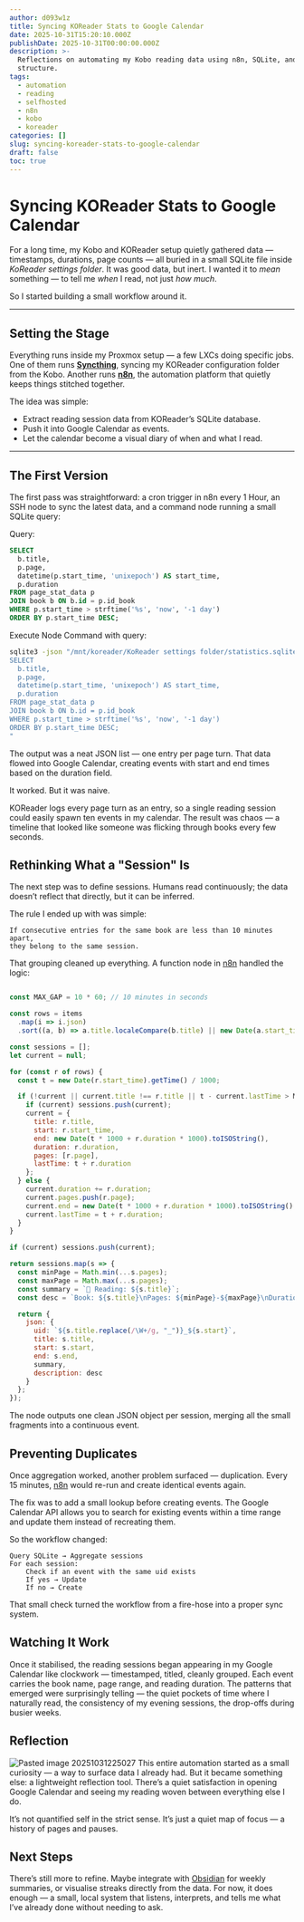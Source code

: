 ```yaml
---
author: d093w1z
title: Syncing KOReader Stats to Google Calendar
date: 2025-10-31T15:20:10.000Z
publishDate: 2025-10-31T00:00:00.000Z
description: >-
  Reflections on automating my Kobo reading data using n8n, SQLite, and a bit of
  structure.
tags:
  - automation
  - reading
  - selfhosted
  - n8n
  - kobo
  - koreader
categories: []
slug: syncing-koreader-stats-to-google-calendar
draft: false
toc: true
---
```

# Syncing KOReader Stats to Google Calendar

For a long time, my Kobo and KOReader setup quietly gathered data — timestamps, durations, page counts — all buried in a small SQLite file inside *KoReader settings folder*. It was good data, but inert. I wanted it to *mean* something — to tell me *when* I read, not just *how much*.  

So I started building a small workflow around it.

---

## Setting the Stage

Everything runs inside my Proxmox setup — a few LXCs doing specific jobs. One of them runs **[Syncthing](https://syncthing.net/)**, syncing my KOReader configuration folder from the Kobo. Another runs **[n8n](https://n8n.io)**, the automation platform that quietly keeps things stitched together.

The idea was simple:  
- Extract reading session data from KOReader’s SQLite database.  
- Push it into Google Calendar as events.  
- Let the calendar become a visual diary of when and what I read.

---

## The First Version

The first pass was straightforward: a cron trigger in n8n every 1 Hour, an SSH node to sync the latest data, and a command node running a small SQLite query:

Query:
```sql
SELECT 
  b.title, 
  p.page, 
  datetime(p.start_time, 'unixepoch') AS start_time, 
  p.duration
FROM page_stat_data p
JOIN book b ON b.id = p.id_book
WHERE p.start_time > strftime('%s', 'now', '-1 day')
ORDER BY p.start_time DESC;
```

Execute Node Command with query:
```bash
sqlite3 -json "/mnt/koreader/KoReader settings folder/statistics.sqlite3" "
SELECT 
  b.title, 
  p.page, 
  datetime(p.start_time, 'unixepoch') AS start_time, 
  p.duration
FROM page_stat_data p
JOIN book b ON b.id = p.id_book
WHERE p.start_time > strftime('%s', 'now', '-1 day')
ORDER BY p.start_time DESC;
"
```

The output was a neat JSON list — one entry per page turn. That data flowed into Google Calendar, creating events with start and end times based on the duration field.

It worked. But it was naive.

KOReader logs every page turn as an entry, so a single reading session could easily spawn ten events in my calendar. The result was chaos — a timeline that looked like someone was flicking through books every few seconds.

## Rethinking What a "Session" Is

The next step was to define sessions. Humans read continuously; the data doesn’t reflect that directly, but it can be inferred.

The rule I ended up with was simple:

    If consecutive entries for the same book are less than 10 minutes apart,
    they belong to the same session.

That grouping cleaned up everything.
A function node in [n8n](https://n8n.io) handled the logic:

```js

const MAX_GAP = 10 * 60; // 10 minutes in seconds

const rows = items
  .map(i => i.json)
  .sort((a, b) => a.title.localeCompare(b.title) || new Date(a.start_time) - new Date(b.start_time));

const sessions = [];
let current = null;

for (const r of rows) {
  const t = new Date(r.start_time).getTime() / 1000;

  if (!current || current.title !== r.title || t - current.lastTime > MAX_GAP) {
    if (current) sessions.push(current);
    current = {
      title: r.title,
      start: r.start_time,
      end: new Date(t * 1000 + r.duration * 1000).toISOString(),
      duration: r.duration,
      pages: [r.page],
      lastTime: t + r.duration
    };
  } else {
    current.duration += r.duration;
    current.pages.push(r.page);
    current.end = new Date(t * 1000 + r.duration * 1000).toISOString();
    current.lastTime = t + r.duration;
  }
}

if (current) sessions.push(current);

return sessions.map(s => {
  const minPage = Math.min(...s.pages);
  const maxPage = Math.max(...s.pages);
  const summary = `📖 Reading: ${s.title}`;
  const desc = `Book: ${s.title}\nPages: ${minPage}-${maxPage}\nDuration: ${(s.duration / 60).toFixed(1)} min`;

  return {
    json: {
      uid: `${s.title.replace(/\W+/g, "_")}_${s.start}`,
      title: s.title,
      start: s.start,
      end: s.end,
      summary,
      description: desc
    }
  };
});
```

The node outputs one clean JSON object per session, merging all the small fragments into a continuous event.

## Preventing Duplicates

Once aggregation worked, another problem surfaced — duplication.
Every 15 minutes, [n8n](https://n8n.io) would re-run and create identical events again.

The fix was to add a small lookup before creating events. The Google Calendar API allows you to search for existing events within a time range and update them instead of recreating them.

So the workflow changed:

    Query SQLite → Aggregate sessions
    For each session:
        Check if an event with the same uid exists
        If yes → Update
        If no → Create

That small check turned the workflow from a fire-hose into a proper sync system.

## Watching It Work

Once it stabilised, the reading sessions began appearing in my Google Calendar like clockwork — timestamped, titled, cleanly grouped.
Each event carries the book name, page range, and reading duration.
The patterns that emerged were surprisingly telling — the quiet pockets of time where I naturally read, the consistency of my evening sessions, the drop-offs during busier weeks.

## Reflection

![Pasted image 20251031225027](../../../../Assets/Files/Pasted%20image%2020251031225027.png)
This entire automation started as a small curiosity — a way to surface data I already had. But it became something else: a lightweight reflection tool.
There’s a quiet satisfaction in opening Google Calendar and seeing my reading woven between everything else I do.

It’s not quantified self in the strict sense. It’s just a quiet map of focus — a history of pages and pauses.

## Next Steps

There’s still more to refine.
Maybe integrate with [Obsidian](https://obsidian.md/) for weekly summaries, or visualise streaks directly from the data.
For now, it does enough — a small, local system that listens, interprets, and tells me what I’ve already done without needing to ask.
